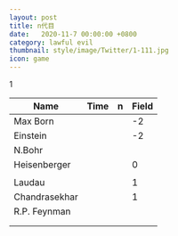 ```yaml
---
layout: post
title: n代目
date:   2020-11-7 00:00:00 +0800
category: lawful evil
thumbnail: style/image/Twitter/1-111.jpg
icon: game
---
```




1



| Name          | Time | n    | Field |
| ------------- | ---- | ---- | ----- |
| Max Born      |      |      | -2    |
| Einstein      |      |      | -2    |
| N.Bohr        |      |      |       |
| Heisenberger  |      |      | 0     |
|               |      |      |       |
| Laudau        |      |      | 1     |
| Chandrasekhar |      |      | 1     |
| R.P. Feynman  |      |      |       |
|               |      |      |       |
|               |      |      |       |


